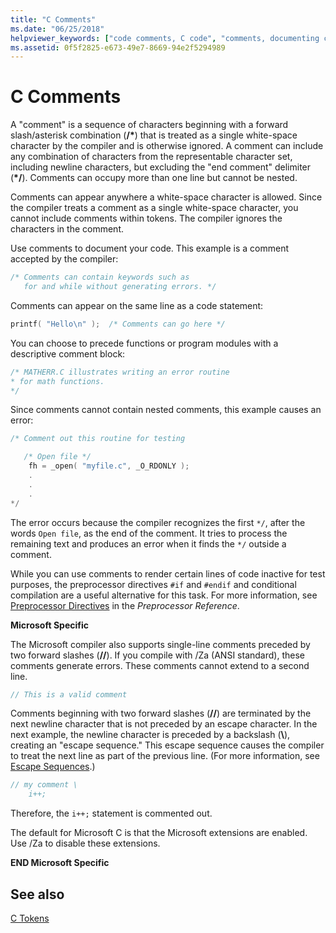 ```yaml
---
title: "C Comments"
ms.date: "06/25/2018"
helpviewer_keywords: ["code comments, C code", "comments, documenting code", "comments, C code", "/* */ comment delimiters", "comments"]
ms.assetid: 0f5f2825-e673-49e7-8669-94e2f5294989
---
```

# C Comments

A "comment" is a sequence of characters beginning with a forward slash/asterisk combination (<strong>/\*</strong>) that is treated as a single white-space character by the compiler and is otherwise ignored. A comment can include any combination of characters from the representable character set, including newline characters, but excluding the "end comment" delimiter (<strong>\*/</strong>). Comments can occupy more than one line but cannot be nested.

Comments can appear anywhere a white-space character is allowed. Since the compiler treats a comment as a single white-space character, you cannot include comments within tokens. The compiler ignores the characters in the comment.

Use comments to document your code. This example is a comment accepted by the compiler:

```C
/* Comments can contain keywords such as
   for and while without generating errors. */
```

Comments can appear on the same line as a code statement:

```C
printf( "Hello\n" );  /* Comments can go here */
```

You can choose to precede functions or program modules with a descriptive comment block:

```C
/* MATHERR.C illustrates writing an error routine
* for math functions.
*/
```

Since comments cannot contain nested comments, this example causes an error:

```C
/* Comment out this routine for testing

   /* Open file */
    fh = _open( "myfile.c", _O_RDONLY );
    .
    .
    .
*/
```

The error occurs because the compiler recognizes the first `*/`, after the words `Open file`, as the end of the comment. It tries to process the remaining text and produces an error when it finds the `*/` outside a comment.

While you can use comments to render certain lines of code inactive for test purposes, the preprocessor directives `#if` and `#endif` and conditional compilation are a useful alternative for this task. For more information, see [Preprocessor Directives](../preprocessor/preprocessor-directives.md) in the *Preprocessor Reference*.

**Microsoft Specific**

The Microsoft compiler also supports single-line comments preceded by two forward slashes (__//__). If you compile with /Za (ANSI standard), these comments generate errors. These comments cannot extend to a second line.

```C
// This is a valid comment
```

Comments beginning with two forward slashes (__//__) are terminated by the next newline character that is not preceded by an escape character. In the next example, the newline character is preceded by a backslash (**\\**), creating an "escape sequence." This escape sequence causes the compiler to treat the next line as part of the previous line. (For more information, see [Escape Sequences](../c-language/escape-sequences.md).)

```C
// my comment \
    i++;
```

Therefore, the `i++;` statement is commented out.

The default for Microsoft C is that the Microsoft extensions are enabled. Use /Za to disable these extensions.

**END Microsoft Specific**

## See also

[C Tokens](../c-language/c-tokens.md)
